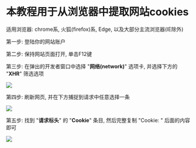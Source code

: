 # 本教程用于从浏览器中提取网站cookies

适用浏览器: chrome系, 火狐(firefox)系, Edge, 以及大部分主流浏览器(IE除外)

第一步: 登陆你的网站账户

第二步: 保持网站页面打开, 单击F12键

第三步: 在弹出的开发者窗口中选择 "**网络(network)**" 选项卡, 并选择下方的 "**XHR**" 筛选选项  

<img src="https://pic.rmb.bdstatic.com/bjh/1d8391c0610c7bb5a211b04214535d42.png">  

<br/>

第四步: 刷新网页, 并在下方捕捉到请求中任意选择一条

<img src="https://pic.rmb.bdstatic.com/bjh/033d8cb0d4d7013eddd0398cbff81b9d.png">  

<br/>

第五步: 找到 "**请求标头**" 的 "**Cookie**" 条目, 然后完整复制 "Cookie: " 后面的内容即可

<img src="https://pic.rmb.bdstatic.com/bjh/e135317bd7262e44affe81b7f0dbd68a.png">
